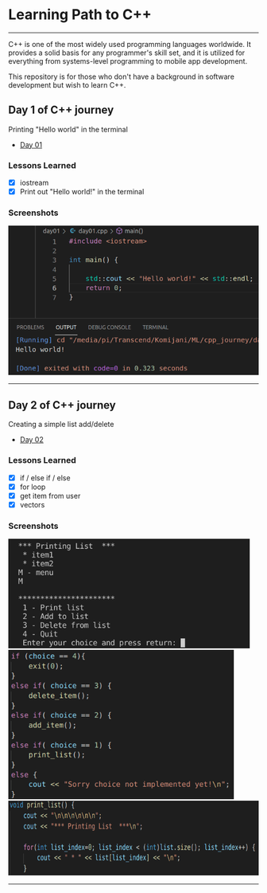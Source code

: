 # Learning Path to C++
***
C++ is one of the most widely used programming languages worldwide.
It provides a solid basis for any programmer's skill set, and it is utilized for everything from systems-level programming to mobile app development.

This repository is for those who don't have a background in software development but wish to learn C++. 

## Day 1 of C++ journey

Printing "Hello world" in the terminal
- [Day 01](day01)

### Lessons Learned

- [x] iostream
- [x] Print out "Hello world!" in the terminal

### Screenshots

<img  src="images/Day_01.png" height="300"/> 

***

## Day 2 of C++ journey

Creating a simple list add/delete
- [Day 02](day02)

### Lessons Learned

- [x] if / else if / else
- [x] for loop
- [x] get item from user
- [x] vectors

### Screenshots

<img  src="images/Day_02_02.png" height="220"/> 
<img  src="images/Day_02_00.png" height="300"/> 
<img  src="images/Day_02_01.png" height="150"/> 

***